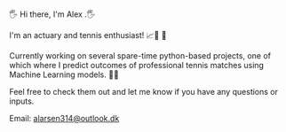 🖐 Hi there, I'm Alex .🖐 

I'm an actuary and tennis enthusiast!  📈🔢 🎾

Currently working on several spare-time python-based projects, one of which where I predict outcomes of professional tennis matches using Machine Learning models. 🤖🧠

Feel free to check them out and let me know if you have any questions or inputs. 

Email: alarsen314@outlook.dk



